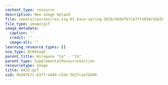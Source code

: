 ```yaml
---
content_type: resource
description: New image Uplaod
file: /media/courses/res-21g-01-kana-spring-2010/9bd47b7cb3ffe848c5de5627caafbd46_0433.gif
file_type: image/gif
image_metadata:
  caption: ''
  credit: ''
  image-alt: ''
learning_resource_types: []
ocw_type: OCWImage
parent_title: Hiragana "ta" - "to"
parent_type: SupplementalResourceSection
resourcetype: Image
title: 0433.gif
uid: 9bd47b7c-b3ff-e848-c5de-5627caafbd46
---
```

